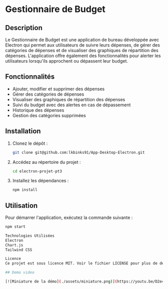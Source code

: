 # Gestionnaire de Budget

## Description
Le Gestionnaire de Budget est une application de bureau développée avec Electron qui permet aux utilisateurs de suivre leurs dépenses, de gérer des catégories de dépenses et de visualiser des graphiques de répartition des dépenses. L'application offre également des fonctionnalités pour alerter les utilisateurs lorsqu'ils approchent ou dépassent leur budget.

## Fonctionnalités
- Ajouter, modifier et supprimer des dépenses
- Gérer des catégories de dépenses
- Visualiser des graphiques de répartition des dépenses
- Suivi du budget avec des alertes en cas de dépassement
- Historique des dépenses
- Gestion des catégories supprimées

## Installation
1. Clonez le dépôt :
    ```sh
    git clone git@github.com:lkbinks91/App-Desktop-Electron.git
    ```
2. Accédez au répertoire du projet :
    ```sh
    cd electron-projet-pt3
    ```
3. Installez les dépendances :
    ```sh
    npm install
    ```

## Utilisation
Pour démarrer l'application, exécutez la commande suivante :
```sh
npm start

Technologies Utilisées
Electron
Chart.js
Tailwind CSS

Licence
Ce projet est sous licence MIT. Voir le fichier LICENSE pour plus de détails.

## Demo video

[![Miniature de la démo](./assets/miniature.png)](https://youtu.be/D2e4_G-rhlA)



